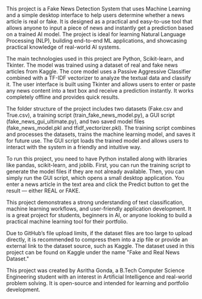 This project is a Fake News Detection System that uses Machine Learning and a simple desktop interface to help users determine whether a news article is real or fake. It is designed as a practical and easy-to-use tool that allows anyone to input a piece of news and instantly get a prediction based on a trained AI model. The project is ideal for learning Natural Language Processing (NLP), building end-to-end ML applications, and showcasing practical knowledge of real-world AI systems.

The main technologies used in this project are Python, Scikit-learn, and Tkinter. The model was trained using a dataset of real and fake news articles from Kaggle. The core model uses a Passive Aggressive Classifier combined with a TF-IDF vectorizer to analyze the textual data and classify it. The user interface is built using Tkinter and allows users to enter or paste any news content into a text box and receive a prediction instantly. It works completely offline and provides quick results.

The folder structure of the project includes two datasets (Fake.csv and True.csv), a training script (train\_fake\_news\_model.py), a GUI script (fake\_news\_gui\_ultimate.py), and two saved model files (fake\_news\_model.pkl and tfidf\_vectorizer.pkl). The training script combines and processes the datasets, trains the machine learning model, and saves it for future use. The GUI script loads the trained model and allows users to interact with the system in a friendly and intuitive way.

To run this project, you need to have Python installed along with libraries like pandas, scikit-learn, and joblib. First, you can run the training script to generate the model files if they are not already available. Then, you can simply run the GUI script, which opens a small desktop application. You enter a news article in the text area and click the Predict button to get the result — either REAL or FAKE.

This project demonstrates a strong understanding of text classification, machine learning workflows, and user-friendly application development. It is a great project for students, beginners in AI, or anyone looking to build a practical machine learning tool for their portfolio.

Due to GitHub’s file upload limits, if the dataset files are too large to upload directly, it is recommended to compress them into a zip file or provide an external link to the dataset source, such as Kaggle. The dataset used in this project can be found on Kaggle under the name "Fake and Real News Dataset."

This project was created by Asritha Gonda, a B.Tech Computer Science Engineering student with an interest in Artificial Intelligence and real-world problem solving. It is open-source and intended for learning and portfolio development.


